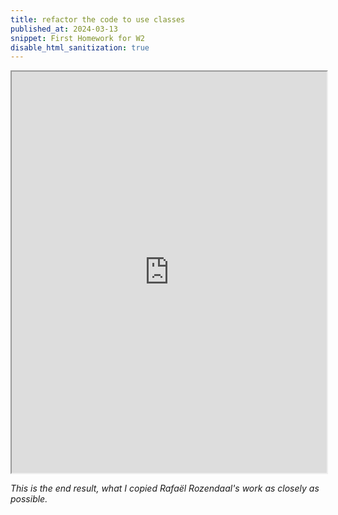 ```yaml
---
title: refactor the code to use classes
published_at: 2024-03-13
snippet: First Homework for W2
disable_html_sanitization: true
---
```


<div align="center">
<iframe src="https://editor.p5js.org/s4002155/full/eU4uh5ShJ" width="100%x" height="642px"></iframe>
</div>


_This is the end result, what I copied Rafaël Rozendaal's work as closely as possible._